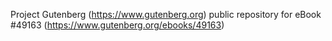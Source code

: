 Project Gutenberg (https://www.gutenberg.org) public repository for eBook #49163 (https://www.gutenberg.org/ebooks/49163)
